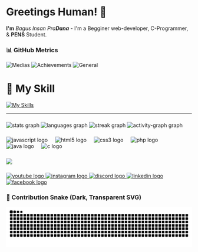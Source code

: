 # Greetings Human! 👋

**I'm** *Bagus Insan Pra**Dana*** - I'm a Begginer web-developer, C-Programmer, & **PENS** Student. 

### 📊 GitHub Metrics

![Medias](https://gist.githubusercontent.com/YOUR_USERNAME/GIST_ID/raw/medias.svg)
![Achievements](https://gist.githubusercontent.com/YOUR_USERNAME/GIST_ID/raw/achievements.svg)
![General](https://gist.githubusercontent.com/YOUR_USERNAME/GIST_ID/raw/general.svg)


# 🤹 My Skill

[![My Skills](https://skillicons.dev/icons?i=c,html,css,js,php,mysql,postgres,powershell,ubuntu,linux,vscode)](https://skillicons.dev)

---


###

<div align="left">
  <img src="https://github-readme-stats.vercel.app/api?username=RockHead07&hide_title=false&hide_rank=false&show_icons=true&include_all_commits=true&count_private=true&disable_animations=false&theme=graywhite&locale=en&hide_border=false&order=1" height="140" alt="stats graph"  />
  <img src="https://github-readme-stats.vercel.app/api/top-langs?username=RockHead07&locale=en&hide_title=false&layout=compact&card_width=320&langs_count=5&theme=graywhite&hide_border=false&order=2" height="100" alt="languages graph"  />
  <img src="https://streak-stats.demolab.com?user=RockHead07&locale=en&mode=daily&theme=graywhite&hide_border=false&border_radius=5&order=3" height="150" alt="streak graph"  />
  
  <img src="https://github-readme-activity-graph.vercel.app/graph?username=RockHead07&radius=16&theme=high-contrast&area=true&order=5" height="200" alt="activity-graph graph"  />
</div>

###

<div align="left">
  <img src="https://cdn.jsdelivr.net/gh/devicons/devicon/icons/javascript/javascript-original.svg" height="30" alt="javascript logo"  />
  <img width="12" />
  <img src="https://cdn.jsdelivr.net/gh/devicons/devicon/icons/html5/html5-original.svg" height="30" alt="html5 logo"  />
  <img width="12" />
  <img src="https://cdn.jsdelivr.net/gh/devicons/devicon/icons/css3/css3-original.svg" height="30" alt="css3 logo"  />
  <img width="12" />
  <img src="https://cdn.jsdelivr.net/gh/devicons/devicon/icons/php/php-original.svg" height="30" alt="php logo"  />
  <img width="12" />
  <img src="https://cdn.jsdelivr.net/gh/devicons/devicon/icons/java/java-original.svg" height="30" alt="java logo"  />
  <img width="12" />
  <img src="https://cdn.jsdelivr.net/gh/devicons/devicon/icons/c/c-original.svg" height="30" alt="c logo"  />
</div>

###

<img align="center" height="300" src="https://media1.tenor.com/m/xAYj92aUDLIAAAAd/guts.gif"  />

###

<div align="left">
  <a href="https://www.youtube.com/@rockhead0745" target="_blank">
    <img src="https://img.shields.io/static/v1?message=Youtube&logo=youtube&label=&color=FF0000&logoColor=white&labelColor=&style=for-the-badge" height="24" alt="youtube logo"  />
  </a>
  <a href="https://www.instagram.com/gaatsuu/" target="_blank">
    <img src="https://img.shields.io/static/v1?message=Instagram&logo=instagram&label=&color=E4405F&logoColor=white&labelColor=&style=for-the-badge" height="24" alt="instagram logo"  />
  </a>
  <a href="311442746533740544" target="_blank">
    <img src="https://img.shields.io/static/v1?message=Discord&logo=discord&label=&color=7289DA&logoColor=white&labelColor=&style=for-the-badge" height="24" alt="discord logo"  />
  </a>
  <a href="https://www.linkedin.com/in/bagus-insan-pradana-69513434a/" target="_blank">
    <img src="https://img.shields.io/static/v1?message=LinkedIn&logo=linkedin&label=&color=0077B5&logoColor=white&labelColor=&style=for-the-badge" height="24" alt="linkedin logo"  />
  </a>
  <a href="https://web.facebook.com/rock.head.75286?locale=id_ID&_rdc=1&_rdr#" target="_blank">
    <img src="https://img.shields.io/static/v1?message=Facebook&logo=facebook&label=&color=1877F2&logoColor=white&labelColor=&style=for-the-badge" height="24" alt="facebook logo"  />
  </a>
</div>

### 🐍 Contribution Snake (Dark, Transparent SVG)

![snake svg](https://github.com/RockHead07/RockHead07/blob/output/github-snake-dark.svg)
